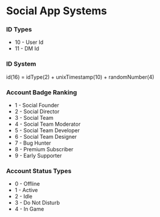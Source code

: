 # Social App Systems

### ID Types
+ 10 - User Id
+ 11 - DM Id

### ID System
id(16) = idType(2) + unixTimestamp(10) + randomNumber(4)

### Account Badge Ranking
+ 1 - Social Founder
+ 2 - Social Director
+ 3 - Social Team
+ 4 - Social Team Moderator
+ 5 - Social Team Developer
+ 6 - Social Team Designer
+ 7 - Bug Hunter
+ 8 - Premium Subscriber
+ 9 - Early Supporter

### Account Status Types
+ 0 - Offline
+ 1 - Active
+ 2 - Idle
+ 3 - Do Not Disturb
+ 4 - In Game
